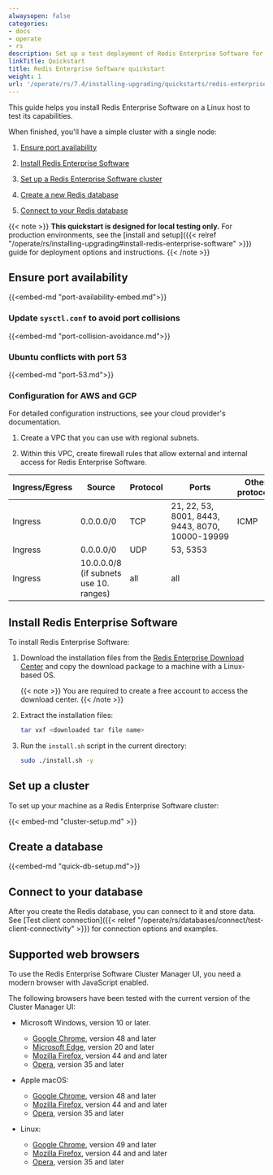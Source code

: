 ```yaml
---
alwaysopen: false
categories:
- docs
- operate
- rs
description: Set up a test deployment of Redis Enterprise Software for Linux.
linkTitle: Quickstart
title: Redis Enterprise Software quickstart
weight: 1
url: '/operate/rs/7.4/installing-upgrading/quickstarts/redis-enterprise-software-quickstart/'
---
```

This guide helps you install Redis Enterprise Software on a Linux host to test its capabilities.

When finished, you'll have a simple cluster with a single node:

1. [Ensure port availability](#ensure-port-availability)

1. [Install Redis Enterprise Software](#install-redis-enterprise-software)

1. [Set up a Redis Enterprise Software cluster](#set-up-a-cluster)

1. [Create a new Redis database](#create-a-database)

1. [Connect to your Redis database](#connect-to-your-database)

{{< note >}}
**This quickstart is designed for local testing only.**
For production environments, see the [install and setup]({{< relref "/operate/rs/installing-upgrading#install-redis-enterprise-software" >}}) guide for deployment options and instructions.
{{< /note >}}

## Ensure port availability

{{<embed-md "port-availability-embed.md">}}

### Update `sysctl.conf` to avoid port collisions

{{<embed-md "port-collision-avoidance.md">}}

### Ubuntu conflicts with port 53

{{<embed-md "port-53.md">}}


### Configuration for AWS and GCP

For detailed configuration instructions, see your cloud provider's documentation.

1. Create a VPC that you can use with regional subnets.

1. Within this VPC, create firewall rules that allow external and internal access for Redis Enterprise Software.


| Ingress/Egress   | Source                                             | Protocol  | Ports                                    | Other protocols  |
|------------------|----------------------------------------------------|-----------|------------------------------------------|------------------|
| Ingress          | 0.0.0.0/0                                          | TCP       | 21, 22, 53, 8001, 8443, 9443, 8070, <nobr>10000-19999</nobr> | ICMP             |
| Ingress          | 0.0.0.0/0                                          | UDP       | 53, 5353                                  |                  |
| Ingress          | 10.0.0.0/8  (if subnets use 10. ranges) | all       | all                                      |                  | 


## Install Redis Enterprise Software

To install Redis Enterprise Software:

1. Download the installation files from the [Redis Enterprise Download Center](https://redis.io/downloads/#software)
and copy the download package to a machine with a Linux-based OS. 

    {{< note >}}
You are required to create a free account to access the download center.
    {{< /note >}}

1. Extract the installation files:

    ```sh
    tar vxf <downloaded tar file name>
    ```

1. Run the `install.sh` script in the current directory:

    ```sh
    sudo ./install.sh -y
    ```

## Set up a cluster

To set up your machine as a Redis Enterprise Software cluster:

{{< embed-md "cluster-setup.md" >}}

## Create a database

{{<embed-md "quick-db-setup.md">}}

## Connect to your database

After you create the Redis database, you can connect to it and store data.
See [Test client connection]({{< relref "/operate/rs/databases/connect/test-client-connectivity" >}}) for connection options and examples.

## Supported web browsers

To use the Redis Enterprise Software Cluster Manager UI, you need a modern browser with JavaScript enabled.

The following browsers have been tested with the current version of the Cluster Manager UI:

- Microsoft Windows, version 10 or later.
    - [Google Chrome](https://www.google.com/chrome/), version 48 and later
    - [Microsoft Edge](https://www.microsoft.com/edge), version 20 and later
    - [Mozilla Firefox](https://www.mozilla.org/firefox/), version 44 and and later
    - [Opera](https://www.opera.com/), version 35 and later

- Apple macOS:
    - [Google Chrome](https://www.google.com/chrome/), version 48 and later
    - [Mozilla Firefox](https://www.mozilla.org/firefox/), version 44 and and later
    - [Opera](https://www.opera.com/), version 35 and later

- Linux:
    - [Google Chrome](https://www.google.com/chrome/), version 49 and later
    - [Mozilla Firefox](https://www.mozilla.org/firefox/), version 44 and and later
    - [Opera](https://www.opera.com/), version 35 and later
